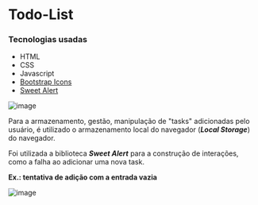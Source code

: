 # Todo-List

### Tecnologias usadas

* HTML
* CSS
* Javascript
* [Bootstrap Icons](https://icons.getbootstrap.com)
* [Sweet Alert](https://sweetalert2.github.io)

![image](https://github.com/emersondev21/Todo-List/assets/84859510/8386dfd2-2d9d-4d34-840b-2cc372f34a4d)



Para a armazenamento, gestão, manipulação de "tasks" adicionadas pelo usuário, é utilizado o armazenamento local do navegador (***Local Storage***) do navegador.

Foi utilizada a biblioteca ***Sweet Alert*** para a construção de interações, como a falha ao adicionar uma nova task.

**Ex.: tentativa de adição com a entrada vazia** 


![image](https://github.com/emersondev21/Todo-List/assets/84859510/e820b494-f490-4bd1-b785-1061ad5c2d93)

